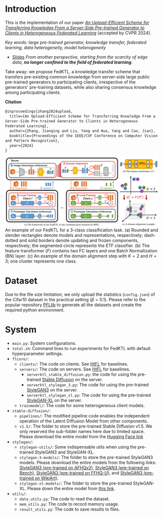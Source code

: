 # Introduction

This is the implementation of our paper [*An Upload-Efficient Scheme for Transferring Knowledge From a Server-Side Pre-trained Generator to Clients in Heterogeneous Federated Learning*](https://arxiv.org/abs/2403.15760) (accepted by CVPR 2024). 

*Key words: large pre-trained generator, knowledge transfer, federated learning, data heterogeneity, model heterogeneity*

- [Slides](https://github.com/TsingZ0/FedKTL/blob/main/FedKTL.pdf) *From another perspective, starting from the scarcity of edge data, **no longer confined to the field of federated learning**.*

Take away: we propose FedKTL, a knowledge transfer scheme that transfers pre-existing common knowledge from server-side large public pre-trained generators to participating clients, irrespective of the generators' pre-training datasets, while also sharing consensus knowledge among participating clients. 

**Citation**

```
@inproceedings{zhang2024upload,
  title={An Upload-Efficient Scheme for Transferring Knowledge From a Server-Side Pre-trained Generator to Clients in Heterogeneous Federated Learning},
  author={Zhang, Jianqing and Liu, Yang and Hua, Yang and Cao, Jian},
  booktitle={Proceedings of the IEEE/CVF Conference on Computer Vision and Pattern Recognition},
  year={2024}
}
```

![](https://github.com/TsingZ0/FedKTL/blob/main/FedKTL.png)
An example of our FedKTL for a 3-class classification task. (a) Rounded and slender rectangles denote models and representations, respectively; dash-dotted and solid borders denote updating and frozen components, respectively; the segmented circle represents the ETF classifier. (b) The feature transformer ($F$) contains two FC layers and one Batch Normalization (BN) layer. (c) An example of the domain alignment step with $K=2$ and $H=3$; one cluster represents one class. 


# Dataset

Due to the file size limitation, we only upload the statistics (`config.json`) of the Cifar10 dataset in the practical setting ($\beta=0.1$). Please refer to the popular repository [PFLlib](https://github.com/TsingZ0/PFLlib) to generate all the datasets and create the required python environment. 


# System

- `main.py`: System configurations. 
- `total.sh`: Command lines to run experiments for FedKTL with default hyperparameter settings. 
- `flcore/`: 
    - `clients/`: The code on clients. See [HtFL](https://github.com/TsingZ0/HtFL) for baselines.
    - `servers/`: The code on servers. See [HtFL](https://github.com/TsingZ0/HtFL) for baselines.
        - `serverktl_stable_diffusion.py`: the code for using the pre-trained [Stable Diffusion](https://openaccess.thecvf.com/content/CVPR2022/html/Rombach_High-Resolution_Image_Synthesis_With_Latent_Diffusion_Models_CVPR_2022_paper.html) on the server. 
        - `serverktl_stylegan_3.py`: The code for using the pre-trained [StyleGAN3](https://proceedings.neurips.cc/paper/2021/hash/076ccd93ad68be51f23707988e934906-Abstract.html) on the server. 
        - `serverktl_stylegan_xl.py`: The code for using the pre-trained [StyleGAN-XL](https://dl.acm.org/doi/abs/10.1145/3528233.3530738) on the server. 
    - `trainmodel/`: The code for some heterogeneous client models. 
- `stable-diffusion/`: 
    - `pipelines/`: The modified pipeline code enables the independent operation of the Latent Diffusion Model from other components. 
    - `v1.5/`: The folder to store the pre-trained Stable Diffusion v1.5. We only reserved the sub-folder names here due to limited space. Please download the entire model from the [Hugging Face link](https://huggingface.co/runwayml/stable-diffusion-v1-5/tree/main)
- `stylegan/`: 
    - `stylegan-utils/`: Some indispensable utils when using the pre-trained StyleGAN3 and StyleGAN-XL. 
    - `stylegan-3-models/`: The folder to store the pre-trained StyleGAN3 models. Please download the entire models from the following links: [StyleGAN3 (pre-trained on AFHQv2)](https://api.ngc.nvidia.com/v2/models/nvidia/research/stylegan3/versions/1/files/stylegan3-t-afhqv2-512x512.pkl), [StyleGAN3 (pre-trained on Bench)](https://g-75671f.f5dc97.75bc.dn.glob.us/benches/network-snapshot-011000.pkl), [StyleGAN3 (pre-trained on FFHQ-U)](https://api.ngc.nvidia.com/v2/models/nvidia/research/stylegan3/versions/1/files/stylegan3-r-ffhqu-256x256.pkl), and [StyleGAN3 (pre-trained on WikiArt)](https://lambdalabs.com/blog/stylegan-3). 
    - `stylegan-xl-models/`: The folder to store the pre-trained StyleGAN-XL. Please down the entire model from [this link](https://s3.eu-central-1.amazonaws.com/avg-projects/stylegan_xl/models/imagenet64.pkl). 
- `utils/`:
    - `data_utils.py`: The code to read the dataset. 
    - `mem_utils.py`: The code to record memory usage. 
    - `result_utils.py`: The code to save results to files. 
